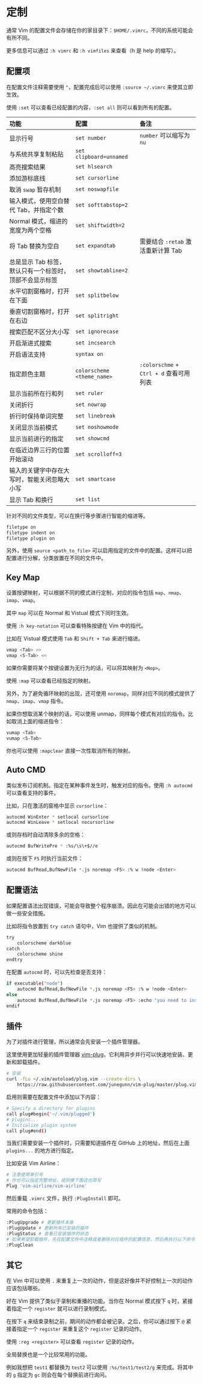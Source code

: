 # 定制

通常 Vim 的配置文件会存储在你的家目录下：`$HOME/.vimrc`，不同的系统可能会有所不同。

更多信息可以通过 `:h vimrc` 和 `:h vimfiles` 来查看（h 是 help 的缩写）。

## 配置项

在配置文件注释需要使用 `"`，配置完成后可以使用 `:source ~/.vimrc` 来使其立即生效。

使用 `:set` 可以查看已经配置的内容，`:set all` 则可以看到所有的配置。

| 功能 | 配置 | 备注 |
| :-- | :-- | :-- |
| 显示行号 | `set number` | `number` 可以缩写为 `nu` |
| 与系统共享复制粘贴 | `set clipboard=unnamed` |  |
| 高亮搜索结果 | `set hlsearch` |  |
| 添加游标底线 | `set cursorline` |  |
| 取消 `swap` 暂存机制 | `set noswapfile` |  |
| 输入模式，使用空白替代 Tab，并指定个数 | `set softtabstop=2` |  |
| Normal 模式，缩进的宽度为两个空格 | `set shiftwidth=2` |  |
| 将 Tab 替换为空白 | `set expandtab` | 需要结合 `:retab` 激活重新计算 Tab |
| 总是显示 Tab 标签，默认只有一个标签时，顶部不会显示标签 | `set showtabline=2` |  |
| 水平切割窗格时，打开在下面 | `set splitbelow` |  |
| 垂直切割窗格时，打开在右边 | `set splitright` |  |
| 搜索匹配不区分大小写 | `set ignorecase` |  |
| 开启渐进式搜索 | `set incsearch` |  |
| 开启语法支持 | `syntax on` |  |
| 指定颜色主题 | `colorscheme <theme_name>` | `:colorschme` + `Ctrl + d` 查看可用列表 |
| 显示当前所在行和列 | `set ruler` |  |
| 关闭折行 | `set nowrap` |  |
| 折行时保持单词完整 | `set linebreak` |  |
| 关闭显示当前模式 | `set noshowmode` |  |
| 显示当前进行的指定 | `set showcmd` |  |
| 在临近边界三行的位置开始滚动 | `set scrolloff=3` |  |
| 输入的关键字中存在大写时，智能关闭忽略大小写 | `set smartcase` |  |
| 显示 Tab 和换行 | `set list` |  |

针对不同的文件类型，可以在换行等步骤进行智能的缩进等。

```bash
filetype on
filetype indent on
filetype plugin on
```

另外，使用 `source <path_to_file>` 可以启用指定的文件中的配置。这样可以把配置进行分解，分类放置在不同的文件中。

## Key Map

设置按键映射，可以根据不同的模式进行定制，对应的指令包括 `map`、`nmap`、`imap`、`vmap`。

其中 `map` 可以在 Normal 和 Vistual 模式下同时生效。

使用 `:h key-notation` 可以查看特殊按键在 Vim 中的指代。

比如在 Vistual 模式使用 `Tab` 和 `Shift + Tab` 来进行缩进。

```bash
vmap <Tab> >>
vmap <S-Tab> <<
```

如果你需要将某个按键设置为无行为的话，可以将其映射为 `<Nop>`。

使用 `:map` 可以查看已经指定的映射。

另外，为了避免循环映射的出现，还可使用 `noremap`，同样对应不同的模式提供了 `nmap`、`imap`、`vmap` 指令。

如果你想取消某个映射的话，可以使用 unmap，同样每个模式有对应的指令。比如取消上面的缩进指令：

```bash
vumap <Tab>
vumap <S-Tab>
```

你也可以使用 `:mapclear` 直接一次性取消所有的映射。

## Auto CMD

类似发布订阅机制。指定在某种事件发生时，触发对应的指令。使用 `:h autocmd` 可以查看支持的事件。

比如，只在激活的窗格中显示 `cursorline`：

```bash
autocmd WinEnter * setlocal cursorline
autocmd WinLeave * setlocal nocursorline
```

或则存档时自动清除多余的空格：

```bash
autocmd BufWritePre * :%s/\s\+$//e
```

或则在按下 `F5` 时执行当前文件：

```bash
autocmd BufRead,BufNewFile *.js noremap <F5> :% w !node <Enter>
```

## 配置语法

如果配置语法出现错误，可能会导致整个程序崩溃。因此在可能会出错的地方可以做一些安全措施。

比如将指令放置到 `try catch` 语句中，Vim 也提供了类似的机制。

```bash
try
    colorscheme darkblue
catch
    colorscheme shine
endtry
```

在配置 `autocmd` 时，可以先检查是否支持：

```bash
if executable("node")
    autocmd BufRead,BufNewFile *.js noremap <F5> :% w !node <Enter>
else
    autocmd BufRead,BufNewFile *.js noremap <F5> :echo "you need to install node first!"
endif
```

## 插件

为了对插件进行管理，所以通常会先安装一个插件管理器。

这里使用更加轻量的插件管理器 [vim-plug][vim-plug]，它利用异步并行可以快速地安装、更新和卸载插件。

```bash
# 安装
curl -fLo ~/.vim/autoload/plug.vim --create-dirs \
    https://raw.githubusercontent.com/junegunn/vim-plug/master/plug.vim
```

启用则需要在配置文件中添加以下内容：

```bash
# Specify a directory for plugins
call plug#begin('~/.vim/plugged')
# plugins...
# Initialize plugin system
call plug#end()
```

当我们需要安装一个插件时，只需要知道插件在 GitHub 上的地址，然后在上面 `plugins...` 的地方进行指定。

比如安装 Vim Airline：

```bash
# 注意使用单引号
# 你也可以指定完整地址，或则像下面这也简写
Plug 'vim-airline/vim-airline'
```

然后重载 `.vimrc` 文件，执行 `:PlugInstall` 即可。

常用的命令包括：

```bash
:PlugUpgrade # 更新插件本身
:PlugUpdate # 更新所有已安装的插件
:PlugStatus # 查看已安装插件的状态
# 如果希望卸载插件，先在配置文件中注释或者删除对应插件的配置信息，然后再执行以下命令：
:PlugClean
```

## 其它

在 Vim 中可以使用 `.` 来重复上一次的动作，但是这好像并不好控制上一次的动作应该包括哪些。

好在 Vim 提供了类似于录制和重播的功能。当你在 Normal 模式按下 `q` 时，紧接着指定一个 `register` 就可以进行录制模式。

在按下 `q` 来结束录制之前，期间的动作都会被记录。之后，你可以通过按下 `@` 紧接着指定一个 `register` 来重复这个 `register` 记录的动作。

使用 `:reg <register>` 可以查看 `register` 记录的动作。

全局替换也是一个比较常用的功能。

例如我想把 `test1` 都替换为 `test2` 可以使用 `:%s/test1/test2/g` 来完成。将其中的 `g` 指定为 `gc` 则会在每个替换前进行询问。

[vim-plug]: https://github.com/junegunn/vim-plug
[vim-airline]: https://github.com/vim-airline/vim-airline
[vimgolf]: http://www.vimgolf.com/
[kaochenlong_cch]: https://github.com/kaochenlong/cch
